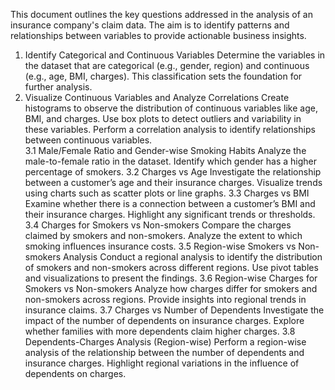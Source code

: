 This document outlines the key questions addressed in the analysis of an insurance company's claim data. The aim is to identify patterns and relationships between variables to provide actionable business insights.

1. Identify Categorical and Continuous Variables
Determine the variables in the dataset that are categorical (e.g., gender, region) and continuous (e.g., age, BMI, charges).
This classification sets the foundation for further analysis. <br>
2. Visualize Continuous Variables and Analyze Correlations
Create histograms to observe the distribution of continuous variables like age, BMI, and charges.
Use box plots to detect outliers and variability in these variables.
Perform a correlation analysis to identify relationships between continuous variables. <br>
3.1 Male/Female Ratio and Gender-wise Smoking Habits
Analyze the male-to-female ratio in the dataset.
Identify which gender has a higher percentage of smokers. <break>
3.2 Charges vs Age
Investigate the relationship between a customer’s age and their insurance charges.
Visualize trends using charts such as scatter plots or line graphs. <break>
3.3 Charges vs BMI
Examine whether there is a connection between a customer’s BMI and their insurance charges.
Highlight any significant trends or thresholds. <break>
3.4 Charges for Smokers vs Non-smokers
Compare the charges claimed by smokers and non-smokers.
Analyze the extent to which smoking influences insurance costs. <break>
3.5 Region-wise Smokers vs Non-smokers Analysis
Conduct a regional analysis to identify the distribution of smokers and non-smokers across different regions.
Use pivot tables and visualizations to present the findings. <break>
3.6 Region-wise Charges for Smokers vs Non-smokers
Analyze how charges differ for smokers and non-smokers across regions.
Provide insights into regional trends in insurance claims. <break>
3.7 Charges vs Number of Dependents
Investigate the impact of the number of dependents on insurance charges.
Explore whether families with more dependents claim higher charges. <break>
3.8 Dependents-Charges Analysis (Region-wise)
Perform a region-wise analysis of the relationship between the number of dependents and insurance charges.
Highlight regional variations in the influence of dependents on charges.
